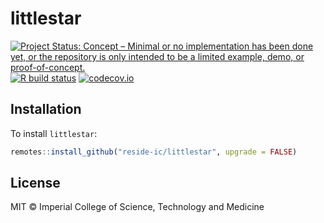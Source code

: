 # littlestar

<!-- badges: start -->
[![Project Status: Concept – Minimal or no implementation has been done yet, or the repository is only intended to be a limited example, demo, or proof-of-concept.](https://www.repostatus.org/badges/latest/concept.svg)](https://www.repostatus.org/#concept)
[![R build status](https://github.com/reside-ic/littlestar/workflows/R-CMD-check/badge.svg)](https://github.com/reside-ic/littlestar/actions)
[![codecov.io](https://codecov.io/github/reside-ic/littlestar/coverage.svg?branch=main)](https://codecov.io/github/reside-ic/littlestar?branch=main)
<!-- badges: end -->

## Installation

To install `littlestar`:

```r
remotes::install_github("reside-ic/littlestar", upgrade = FALSE)
```

## License

MIT © Imperial College of Science, Technology and Medicine
